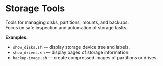 # Storage Tools

Tools for managing disks, partitions, mounts, and backups.  
Focus on safe inspection and automation of storage tasks.

**Examples:**
- `show_disks.sh` — display storage device tree and labels.
- `show_drives.sh` — display pages of storage information.
- `backup-image.sh` — create compressed images of partitions or drives.
